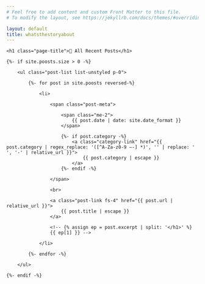 ```yaml
---
# Feel free to add content and custom Front Matter to this file.
# To modify the layout, see https://jekyllrb.com/docs/themes/#overriding-theme-defaults

layout: default
title: whatsthestoryabout
---
```


<div class="home">

    <h1 class="page-title">🔄 All Recent Posts</h1>

    {%- if site.poosts.size > 0 -%}

        <ul class="post-list list-unstyled p-0">

            {%- for post in site.poosts reversed-%}

                <li>

                    <span class="post-meta">

                        <span class="me-2">
                            {{ post.date | date: site.date_format }}
                        </span>

                        {%- if post.category -%}
                            <a class="category-link" href="{{ post.category | regex_replace: '([^A-Za-z0-9 –-] *)', '' | replace: ' ', '-' | relative_url }}">
                                {{ post.category | escape }}
                            </a>
                        {%- endif -%}

                    </span>

                    <br>

                    <a class="post-link fs-4" href="{{ post.url | relative_url }}">
                        {{ post.title | escape }}
                    </a>

                    <!-- {% assign ep = post.excerpt | split: '</h1>' %}
					{{ ep[1] }} -->

                </li>

            {%- endfor -%}

        </ul>

    {%- endif -%}

</div>
